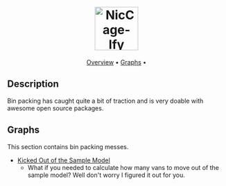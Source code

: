 <h1 align="center">
  <br>
  <img src="https://img.icons8.com/ios-filled/100/000000/image.png" alt="NicCage-Ify" width="100">
</h1>
<p align="center">
  <a href="#description">Overview</a> •
  <a href="#graphs">Graphs</a> •
</p>

## Description
Bin packing has caught quite a bit of traction and is very doable with awesome open source packages.

## Graphs
This section contains bin packing messes.
* [Kicked Out of the Sample Model]()
  - What if you needed to calculate how many vans to move out of the sample model? Well don't worry I figured it out for you.
